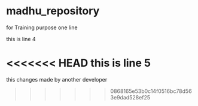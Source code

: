 # madhu_repository
for Training purpose
one line

this is line 4

<<<<<<< HEAD
this is line 5
=======
this changes made by another developer
>>>>>>> 0868165e53b0c14f0516bc78d563e9dad528ef25
